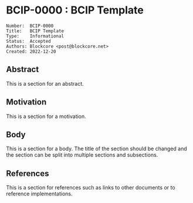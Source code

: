 # BCIP-0000 : BCIP Template

```
Number:  BCIP-0000
Title:   BCIP Template
Type:    Informational
Status:  Accepted
Authors: Blockcore <post@blockcore.net>
Created: 2022-12-20
```

## Abstract

This is a section for an abstract.

## Motivation

This is a section for a motivation.

## Body

This is a section for a body. The title of the section should be changed
and the section can be split into multiple sections and subsections.

## References

This is a section for references such as links to other documents or to reference implementations.
